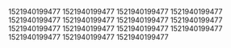 1521940199477
1521940199477
1521940199477
1521940199477
1521940199477
1521940199477
1521940199477
1521940199477
1521940199477
1521940199477
1521940199477
1521940199477
1521940199477
1521940199477
1521940199477